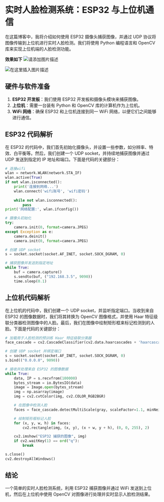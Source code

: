 # 实时人脸检测系统：ESP32 与上位机通信

在这篇博客中，我将介绍如何使用 ESP32 摄像头捕获图像，并通过 UDP 协议将图像传输到上位机进行实时人脸检测。我们将使用 Python 编程语言和 OpenCV 库来实现上位机端的人脸检测功能。

**效果如下**
![请添加图片描述](https://img-blog.csdnimg.cn/direct/6f1dc0bb61b94f4f9979190306ed07ef.jpeg)

![在这里插入图片描述](https://img-blog.csdnimg.cn/direct/3445b077ae7448cb85273482c902c27b.png)



## 硬件与软件准备

1. **ESP32 开发板**：我们使用 ESP32 开发板和摄像头模块来捕获图像。
2. **上位机**：需要一台装有 Python 和 OpenCV 库的计算机作为上位机。
3. **WiFi 网络**：确保 ESP32 和上位机连接到同一 WiFi 网络，以便它们之间能够进行通信。

## ESP32 代码解析

在 ESP32 的代码中，我们首先初始化摄像头，并设置一些参数，如分辨率、特效、白平衡等。然后，我们创建一个 UDP socket，并持续地捕获图像并通过 UDP 发送到指定的 IP 地址和端口。下面是代码的关键部分：

```python
# 连接wifi
wlan = network.WLAN(network.STA_IF)
wlan.active(True)
if not wlan.isconnected():
    print('连接到网络...')
    wlan.connect('wifi账号', 'wifi密码')
    
    while not wlan.isconnected():
        pass
print('网络配置:', wlan.ifconfig())

# 摄像头初始化
try:
    camera.init(0, format=camera.JPEG)
except Exception as e:
    camera.deinit()
    camera.init(0, format=camera.JPEG)

# 创建 UDP socket
s = socket.socket(socket.AF_INET, socket.SOCK_DGRAM, 0)

# 捕获图像并发送到指定地址
while True:
    buf = camera.capture()
    s.sendto(buf, ("192.168.3.5", 9090))
    time.sleep(0.1)
```

## 上位机代码解析

在上位机的代码中，我们创建一个 UDP socket，并监听指定端口。当收到来自 ESP32 的图像数据时，我们将其转换为 OpenCV 图像格式，并使用 Haar 特征级联分类器检测图像中的人脸。最后，我们在图像中绘制矩形框来标记检测到的人脸。下面是代码的关键部分：

```python
# 加载用于人脸检测的预训练 Haar 特征级联分类器
face_cascade = cv2.CascadeClassifier(cv2.data.haarcascades + 'haarcascade_frontalface_default.xml')

# 创建 UDP socket 并绑定端口
s = socket.socket(socket.AF_INET, socket.SOCK_DGRAM, 0)
s.bind(("0.0.0.0", 9090))

# 接收并处理来自 ESP32 的图像数据
while True:
    data, IP = s.recvfrom(100000)
    bytes_stream = io.BytesIO(data)
    image = Image.open(bytes_stream)
    img = np.asarray(image)
    img = cv2.cvtColor(img, cv2.COLOR_RGB2BGR)

    # 在图像中检测人脸
    faces = face_cascade.detectMultiScale(gray, scaleFactor=1.1, minNeighbors=5, minSize=(30, 30))

    # 绘制矩形框标记人脸
    for (x, y, w, h) in faces:
        cv2.rectangle(img, (x, y), (x + w, y + h), (0, 0, 255), 2)

    cv2.imshow("ESP32 捕获的图像", img)
    if cv2.waitKey(1) == ord("q"):
        break

s.close()
cv2.destroyAllWindows()
```

## 结论

一个简单的实时人脸检测系统，利用 ESP32 捕获图像并通过 WiFi 发送到上位机，然后在上位机中使用 OpenCV 对图像进行处理并实时显示人脸检测结果。

